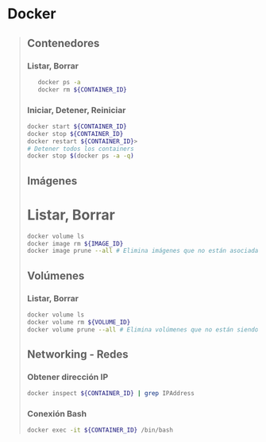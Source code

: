 # Docker

> ## Contenedores
> ### Listar, Borrar
> ```bash
>    docker ps -a
>    docker rm ${CONTAINER_ID}
> ```
>
> ### Iniciar, Detener, Reiniciar
> ```bash
> docker start ${CONTAINER_ID}
> docker stop ${CONTAINER_ID}
> docker restart ${CONTAINER_ID}> 
> # Detener todos los containers
> docker stop $(docker ps -a -q)
> ```
>
> ## Imágenes
> # Listar, Borrar
> ```bash
> docker volume ls
> docker image rm ${IMAGE_ID}
> docker image prune --all # Elimina imágenes que no están asociadas a ningún container
> ```
>
> ## Volúmenes
> ### Listar, Borrar
> ```bash
> docker volume ls
> docker volume rm ${VOLUME_ID}
> docker volume prune --all # Elimina volúmenes que no están siendo usados
> ```
>
> ## Networking - Redes
> ### Obtener dirección IP
> ```bash
> docker inspect ${CONTAINER_ID} | grep IPAddress
> ```
> ### Conexión Bash
> ```bash
> docker exec -it ${CONTAINER_ID} /bin/bash
> ```